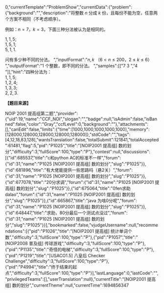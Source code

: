 0,"currentTemplate":"ProblemShow","currentData":{"problem":{"background":"","description":"将整数 $n$ 分成 $k$ 份，且每份不能为空，任意两个方案不相同（不考虑顺序）。

例如：$n=7$，$k=3$，下面三种分法被认为是相同的。

$1,1,5$;   
$1,5,1$;   
$5,1,1$.

问有多少种不同的分法。
","inputFormat":"$n,k$ （$6<n \le 200$，$2  \le k  \le  6$）
","outputFormat":"$1$ 个整数，即不同的分法。
","samples":[["7 3
","4
"]],"hint":"四种分法为：  
$1,1,5$;  
$1,2,4$;  
$1,3,3$;  
$2,2,3$.

**【题目来源】**

NOIP 2001 提高组第二题","provider":{"uid":19,"name":"CCF_NOI","slogan":"","badge":null,"isAdmin":false,"isBanned":false,"color":"Gray","ccfLevel":0,"background":""},"attachments":[],"canEdit":false,"limits":{"time":[1000,1000,1000,1000,1000],"memory":[128000,128000,128000,128000,128000]},"stdCode":"","tags":[4,12,18,83,128],"wantsTranslation":false,"totalSubmit":121841,"totalAccepted":61481,"flag":5,"pid":"P1025","title":"[NOIP2001 提高组] 数的划分","difficulty":3,"fullScore":100,"type":"P"},"contest":null,"discussions":[{"id":685537,"title":"c和python AC的标准不一样","forum":{"id":31,"name":"P1025 [NOIP2001 提高组] 数的划分","slug":"P1025"}},{"id":681896,"title":"有大佬能提供一些思路吗（悬2关）","forum":{"id":31,"name":"P1025 [NOIP2001 提高组] 数的划分","slug":"P1025"}},{"id":677078,"title":"20分求调","forum":{"id":31,"name":"P1025 [NOIP2001 提高组] 数的划分","slug":"P1025"}},{"id":675064,"title":"0fen求助dalao","forum":{"id":31,"name":"P1025 [NOIP2001 提高组] 数的划分","slug":"P1025"}},{"id":665867,"title":"java 为啥0分呢","forum":{"id":31,"name":"P1025 [NOIP2001 提高组] 数的划分","slug":"P1025"}},{"id":648447,"title":"求助，80分最后一个测试点没过","forum":{"id":31,"name":"P1025 [NOIP2001 提高组] 数的划分","slug":"P1025"}}],"bookmarked":false,"vjudgeUsername":null,"recommendations":[{"pid":"P1026","title":"[NOIP2001 提高组] 统计单词个数","difficulty":3,"fullScore":100,"type":"P"},{"pid":"P1057","title":"[NOIP2008 普及组] 传球游戏","difficulty":3,"fullScore":100,"type":"P"},{"pid":"P1135","title":"奇怪的电梯","difficulty":3,"fullScore":100,"type":"P"},{"pid":"P1219","title":"[USACO1.5] 八皇后 Checker Challenge","difficulty":3,"fullScore":100,"type":"P"},{"pid":"P4994","title":"终于结束的起点","difficulty":3,"fullScore":100,"type":"P"}],"lastLanguage":0,"lastCode":"","privilegedTeams":[],"userTranslation":null},"currentTitle":"[NOIP2001 提高组] 数的划分","currentTheme":null,"currentTime":1694856347